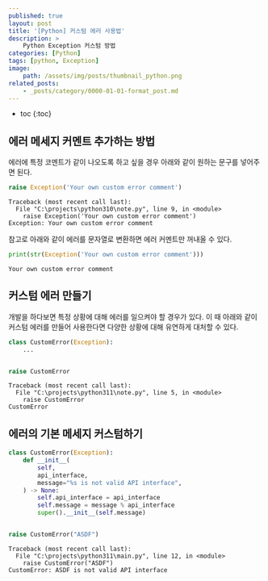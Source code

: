 ```yaml
---
published: true
layout: post
title: '[Python] 커스텀 에러 사용법'
description: >
    Python Exception 커스텀 방법
categories: [Python]
tags: [python, Exception]
image:
    path: /assets/img/posts/thumbnail_python.png
related_posts:
    - _posts/category/0000-01-01-format_post.md
---
```

* toc
{:toc}

## 에러 메세지 커멘트 추가하는 방법

에러에 특정 코멘트가 같이 나오도록 하고 싶을 경우 아래와 같이 원하는 문구를 넣어주면 된다.  

```python
raise Exception('Your own custom error comment')
```
```
Traceback (most recent call last):
  File "C:\projects\python310\note.py", line 9, in <module>
    raise Exception('Your own custom error comment')
Exception: Your own custom error comment
```

참고로 아래와 같이 에러를 문자열로 변환하면 에러 커멘트만 꺼내올 수 있다.  

```python
print(str(Exception('Your own custom error comment')))
```
```
Your own custom error comment
```

## 커스텀 에러 만들기

개발을 하다보면 특정 상황에 대해 에러를 일으켜야 할 경우가 있다. 이 때 아래와 같이 커스텀 에러를 만들어 사용한다면 다양한 상황에 대해 유연하게 대처할 수 있다.  

```python
class CustomError(Exception):
    ...


raise CustomError
```
```
Traceback (most recent call last):
  File "C:\projects\python311\note.py", line 5, in <module>
    raise CustomError
CustomError
```

## 에러의 기본 메세지 커스텀하기

```python
class CustomError(Exception):
    def __init__(
        self,
        api_interface,
        message="%s is not valid API interface",
    ) -> None:
        self.api_interface = api_interface
        self.message = message % api_interface
        super().__init__(self.message)


raise CustomError("ASDF")
```
```
Traceback (most recent call last):
  File "C:\projects\python311\main.py", line 12, in <module>
    raise CustomError("ASDF")
CustomError: ASDF is not valid API interface
```